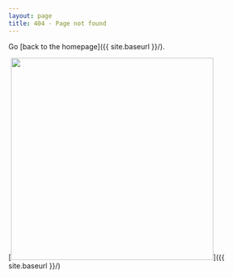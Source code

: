 ```yaml
---
layout: page
title: 404 - Page not found
---
```


Go [back to the homepage]({{ site.baseurl }}/).

[<img src="{{ site.baseurl }}/images/cssrip.png" style="width: 400px;"/>]({{ site.baseurl }}/)
